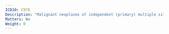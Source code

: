 ```yaml
---
ICD10: C97X
Description: "Malignant neoplasms of independent (primary) multiple sites"
Matters: No
Weight: 0
---
```


